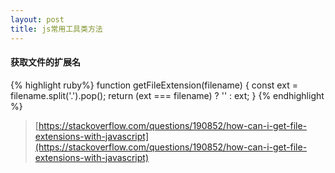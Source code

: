 ```yaml
---
layout: post
title: js常用工具类方法
---
```


#### 获取文件的扩展名
{% highlight ruby%}
function getFileExtension(filename) {
    const ext = filename.split('.').pop();
    return (ext === filename) ? '' : ext;
}
{% endhighlight %}
> [https://stackoverflow.com/questions/190852/how-can-i-get-file-extensions-with-javascript](https://stackoverflow.com/questions/190852/how-can-i-get-file-extensions-with-javascript)
